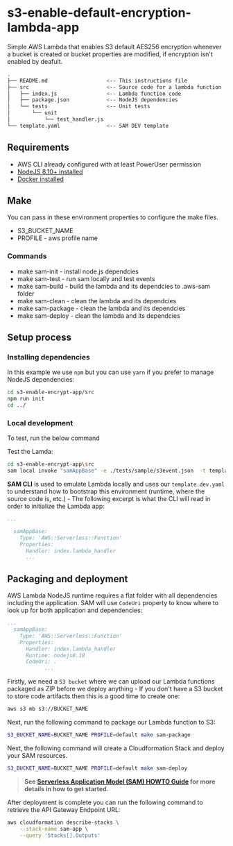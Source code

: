 # s3-enable-default-encryption-lambda-app
 Simple AWS Lambda that enables S3 default AES256 encryption whenever a bucket is created or bucket properties are modified, if encryption isn't enabled by deafult.

```bash
.
├── README.md                   <-- This instructions file
├── src                         <-- Source code for a lambda function
│   ├── index.js                <-- Lambda function code
│   ├── package.json            <-- NodeJS dependencies
│   └── tests                   <-- Unit tests
│       └── unit
│           └── test_handler.js
└── template.yaml               <-- SAM DEV template
```

## Requirements

* AWS CLI already configured with at least PowerUser permission
* [NodeJS 8.10+ installed](https://nodejs.org/en/download/)
* [Docker installed](https://www.docker.com/community-edition)

## Make
You can pass in these environment properties to configure the make files.
  * S3_BUCKET_NAME
  * PROFILE - aws profile name
### Commands
  * make sam-init - install node.js dependcies
  * make sam-test - run sam locally and test events
  * make sam-build - build the lambda and its dependcies to .aws-sam folder
  * make sam-clean - clean the lambda and its dependcies
  * make sam-package - clean the lambda and its dependcies
  * make sam-deploy - clean the lambda and its dependcies

## Setup process

### Installing dependencies

In this example we use `npm` but you can use `yarn` if you prefer to manage NodeJS dependencies:

```bash
cd s3-enable-encrypt-app/src
npm run init
cd ../
```

### Local development

To test, run the below command

Test the Lamda:

```bash
cd s3-enable-encrypt-app\src
sam local invoke "samAppBase" -e ./tests/sample/s3event.json  -t template.yaml
```

**SAM CLI** is used to emulate Lambda locally and uses our `template.dev.yaml` to understand how to bootstrap this environment (runtime, where the source code is, etc.) - The following excerpt is what the CLI will read in order to initialize the Lambda app:

```yaml
...

  samAppBase:
    Type: 'AWS::Serverless::Function'
    Properties:
      Handler: index.lambda_handler
      ...
```

## Packaging and deployment

AWS Lambda NodeJS runtime requires a flat folder with all dependencies including the application. SAM will use `CodeUri` property to know where to look up for both application and dependencies:

```yaml
...
  samAppBase:
    Type: 'AWS::Serverless::Function'
    Properties:
      Handler: index.lambda_handler
      Runtime: nodejs8.10
      CodeUri: .
            ...
```

Firstly, we need a `S3 bucket` where we can upload our Lambda functions packaged as ZIP before we deploy anything - If you don't have a S3 bucket to store code artifacts then this is a good time to create one:

```bash
aws s3 mb s3://BUCKET_NAME
```

Next, run the following command to package our Lambda function to S3:

```bash
S3_BUCKET_NAME=BUCKET_NAME PROFILE=default make sam-package
```

Next, the following command will create a Cloudformation Stack and deploy your SAM resources.

```bash
S3_BUCKET_NAME=BUCKET_NAME PROFILE=default make sam-deploy
```

> **See [Serverless Application Model (SAM) HOWTO Guide](https://github.com/awslabs/serverless-application-model/blob/master/HOWTO.md) for more details in how to get started.**

After deployment is complete you can run the following command to retrieve the API Gateway Endpoint URL:

```bash
aws cloudformation describe-stacks \
    --stack-name sam-app \
    --query 'Stacks[].Outputs'
``` 
